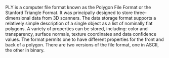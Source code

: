 PLY is a computer file format known as the Polygon File Format or the Stanford Triangle Format. It was principally designed to store three-dimensional data from 3D scanners. The data storage format supports a relatively simple description of a single object as a list of nominally flat polygons. A variety of properties can be stored, including: color and transparency, surface normals, texture coordinates and data confidence values. The format permits one to have different properties for the front and back of a polygon. There are two versions of the file format, one in ASCII, the other in binary. 